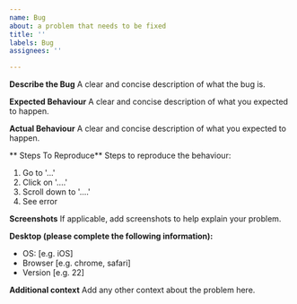 ```yaml
---
name: Bug
about: a problem that needs to be fixed
title: ''
labels: Bug
assignees: ''

---
```


**Describe the Bug**
A clear and concise description of what the bug is.

**Expected Behaviour**
A clear and concise description of what you expected to happen.

**Actual Behaviour**
A clear and concise description of what you expected to happen.

** Steps To Reproduce**
Steps to reproduce the behaviour:
1. Go to '...'
2. Click on '....'
3. Scroll down to '....'
4. See error

**Screenshots**
If applicable, add screenshots to help explain your problem.

**Desktop (please complete the following information):**
 - OS: [e.g. iOS]
 - Browser [e.g. chrome, safari]
 - Version [e.g. 22]

**Additional context**
Add any other context about the problem here.
